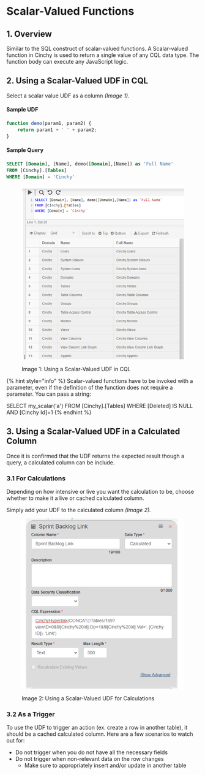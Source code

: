 # Scalar-Valued Functions

## 1. Overview

Similar to the SQL construct of scalar-valued functions. A Scalar-valued function in Cinchy is used to return a single value of any CQL data type. The function body can execute any JavaScript logic.

## 2. Using a Scalar-Valued UDF in CQL

Select a scalar value UDF as a column _(Image 1)._

#### Sample UDF

```javascript
function demo(param1, param2) { 
    return param1 + ' ' + param2;
}
```

#### Sample Query

```sql
SELECT [Domain], [Name], demo([Domain],[Name]) as 'Full Name'
FROM [Cinchy].[Tables]
WHERE [Domain] = 'Cinchy'
```

<figure><img src="../../../../.gitbook/assets/image (262).png" alt=""><figcaption><p>Image 1: Using a Scalar-Valued UDF in CQL</p></figcaption></figure>

{% hint style="info" %}
Scalar-valued functions have to be invoked with a parameter, even if the definition of the function does not require a parameter. You can pass a string:

SELECT my\_scalar('a') FROM \[Cinchy].\[Tables] WHERE \[Deleted] IS NULL AND \[Cinchy Id]=1
{% endhint %}

## 3. Using a Scalar-Valued UDF in a Calculated Column

Once it is confirmed that the UDF returns the expected result though a query, a calculated column can be include. &#x20;

### 3.1 For Calculations

Depending on how intensive or live you want the calculation to be, choose whether to make it a live or cached calculated column.

Simply add your UDF to the calculated column _(Image 2)._

<figure><img src="../../../../.gitbook/assets/image (613).png" alt=""><figcaption><p>Image 2: Using a Scalar-Valued UDF for Calculations</p></figcaption></figure>

### 3.2 As a Trigger

To use the UDF to trigger an action (ex. create a row in another table), it should be a cached calculated column. Here are a few scenarios to watch out for:

* Do not trigger when you do not have all the necessary fields
* Do not trigger when non-relevant data on the row changes
  * Make sure to appropriately insert and/or update in another table
